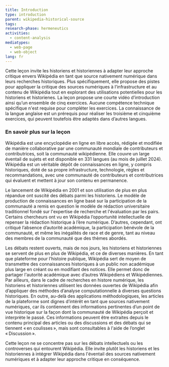 ```yaml
---
title: Introduction
type: introduction
parent: wikipedia-historical-source
tags:
research-phase: hermeneutics
activities: 
  - content-analysis 
mediatypes:
  - web-page
  - web-object
lang: fr
---
```


Cette leçon invite les historiens et historiennes à adapter leur approche critique envers Wikipédia en tant que source nativement numérique dans leurs recherches historiques. Plus spécifiquement, elle propose des pistes pour appliquer la critique des sources numériques à l’infrastructure et au contenu de Wikipédia tout en explorant des utilisations potentielles pour les historiens et historienes. La leçon propose une courte vidéo d’introduction ainsi qu’un ensemble de cinq exercices. Aucune compétence technique spécifique n'est requise pour compléter les exercices. La connaissance de la langue anglaise est un prérequis pour réaliser les troisième et cinquième exercices, qui peuvent toutefois être adaptés dans d’autres langues.

<!-- more -->

### En savoir plus sur la leçon
<!-- section-contents -->

Wikipédia est une encyclopédie en ligne en libre accès, rédigée et modifiée de manière collaborative par une communauté mondiale de contributeurs et contributrices, soit la communauté wikipédienne. Elle couvre un large éventail de sujets et est disponible en 331 langues (au mois de juillet 2024). Wikipédia est un véritable dépôt de connaissances en ligne, y compris historiques, doté de sa propre infrastructure, technologie, règles et recommandations, avec une communauté de contributeurs et contributrices qui évaluent et mettent à jour son contenu en permanence.

Le lancement de Wikipédia en 2001 et son utilisation de plus en plus répandue ont suscité des débats parmi les historiens. Le modèle de production de connaissances en ligne basé sur la participation de la communauté a remis en question le modèle de rédaction universitaire traditionnel fondé sur l'expertise de recherche et l'évaluation par les pairs. Certains chercheurs ont vu en Wikipédia l’opportunité intellectuelle de repenser la rédaction historique à l’ère numérique. D’autres, cependant, ont critiqué l’absence d’autorité académique, la participation bénévole de la communauté, et même les inégalités de race et de genre, tant au niveau des membres de la communauté que des thèmes abordés. 

Les débats restent ouverts, mais de nos jours, les historiens et historiennes se servent de plus en plus de Wikipédia, et ce de diverses manières. En tant que plateforme pour l’histoire publique, Wikipédia sert de moyen de transmettre des connaissances historiques à un public non académique plus large en créant ou en modifiant des notices. Elle permet donc de partager l'autorité académique avec d’autres Wikipédiens et Wikipédiennes. Par ailleurs, dans le cadre de recherches en histore numérique, les historiens et historiennes utilisent les données ouvertes de Wikipédia afin d’appliquer des méthodes d’analyse computationnelle à diverses questions historiques. En outre, au-delà des applications méthodologiques, les articles de la plateforme sont dignes d’intérêt en tant que sources nativement numériques, car ils contiennent des informations pertinentes d’un point de vue historique sur la façon dont la communauté de Wikipédia perçoit et interprète le passé. Ces informations peuvent être extraites depuis le contenu principal des articles ou des discussions et des débats qui se tiennent «&#x202F;en coulisses&#x202F;», mais sont consultables à l'aide de l’onglet «&#x202F;Discussion&#x202F;».

Cette leçon ne se concentre pas sur les débats intellectuels ou les controverses qui entourent Wikipédia. Elle invite plutôt les historiens et les historiennes à intégrer Wikipédia dans l'éventail des sources nativement numériques et à adapter leur approche critique en conséquence.

